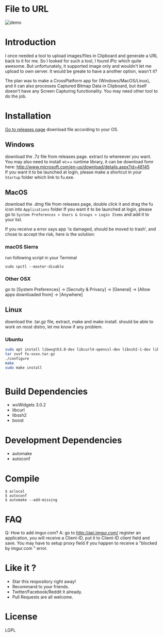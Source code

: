 # File to URL

![demo](https://github.com/klesh/fu/raw/master/example.gif)
# Introduction

I once needed a tool to upload images/files in Clipboard and generate a URL back to it for me. So I looked for such a tool, I found iPic which quite awesome. But unfortunately, it supported image only and wouldn't let me upload to own server. It would be greate to have a another option, wasn't it?   

The plan was to make a CrossPlatform app for (Windows/MacOS/Linux), and it can also processes Captured Bitmap Data in Clipboard, but itself doesn't have any Screen Capturing functionality. You may need other tool to do the job.

# Installation

[Go to releases page](https://github.com/klesh/fu/releases) download file according to your OS.

## Windows

  download the .7z file from releases page. extract to whereever you want.   
  You may also need to install vc++ runtime library, it can be download fomr here: http://www.microsoft.com/en-us/download/details.aspx?id=48145   
  If you want it to be launched at login, please make a shortcut in your `Startup` folder which link to fu.exe.

## MacOS

  download the .dmg file from releases page, double click it and drag the fu icon into `Applications` folder
  If you want it to be launched at login, please go to `System Preferences > Users & Groups > Login Items` and add it to your list.

  If you receive a error says app 'is damaged, should be moved to trash', and chose to accept the risk, here is the solution:

  ### macOS Sierra
  run following script in your Terminal
  ```
  sudo spctl --master-disable
  ```

  ### Other OSX
  go to [System Preferences] -> [Secruity & Privacy] -> [General] -> [Allow apps downloaded from] -> [Anywhere]

## Linux

  download the .tar.gz file, extract, make and make install.
  should be able to work on most distro, let me know if any problem.

### Ubuntu
```bash
sudo apt install libwxgtk3.0-dev libcurl4-openssl-dev libssh2-1-dev libboost1.61-dev libgtk2.0-dev zlibc zlib1g zlib1g-dev libappindicator3-dev
tar zxvf fu-vxxx.tar.gz
./configure
make
sudo make install
```
```

```

# Build Dependencies

  * wxWidgets 3.0.2
  * libcurl
  * libssh2
  * boost

# Development Dependencies

  * automake
  * autoconf

# Compile

```
$ aclocal
$ autoconf
$ automake --add-missing
```

# FAQ

   Q: How to add imgur.com?
   A: go to http://api.imgur.com/ register an application, you will receive a Client-ID, put it to Client-ID client field and save. You may have to setup proxy field if you happen to receive a "blocked by imgur.com " error.

# Like it ?

  * Star this respository right away!
  * Recommand to your friends.
  * Twitter/Facebook/Reddit it already.
  * Pull Requests are all welcome.

# License

LGPL
